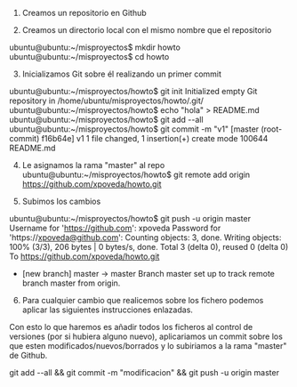 1) Creamos un repositorio en Github

2) Creamos un directorio local con el mismo nombre que el repositorio

ubuntu@ubuntu:~/misproyectos$ mkdir howto
ubuntu@ubuntu:~/misproyectos$ cd howto

3) Inicializamos Git sobre él realizando un primer commit 

ubuntu@ubuntu:~/misproyectos/howto$ git init
Initialized empty Git repository in /home/ubuntu/misproyectos/howto/.git/
ubuntu@ubuntu:~/misproyectos/howto$ echo "hola" > README.md
ubuntu@ubuntu:~/misproyectos/howto$ git add --all
ubuntu@ubuntu:~/misproyectos/howto$ git commit -m "v1"
[master (root-commit) f16b64e] v1
 1 file changed, 1 insertion(+)
 create mode 100644 README.md

4) Le asignamos la rama "master" al repo
ubuntu@ubuntu:~/misproyectos/howto$ git remote add origin https://github.com/xpoveda/howto.git

5) Subimos los cambios

ubuntu@ubuntu:~/misproyectos/howto$ git push -u origin master
Username for 'https://github.com': xpoveda
Password for 'https://xpoveda@github.com':
Counting objects: 3, done.
Writing objects: 100% (3/3), 206 bytes | 0 bytes/s, done.
Total 3 (delta 0), reused 0 (delta 0)
To https://github.com/xpoveda/howto.git
 * [new branch]      master -> master
Branch master set up to track remote branch master from origin.

6) Para cualquier cambio que realicemos sobre los fichero podemos aplicar las siguientes instrucciones enlazadas.

Con esto lo que haremos es añadir todos los ficheros al control de versiones (por si hubiera alguno nuevo), aplicariamos un 
commit sobre los que esten modificados/nuevos/borrados y lo subiriamos a la rama "master" de Github.

git add --all && git commit -m "modificacion" && git push -u origin master
